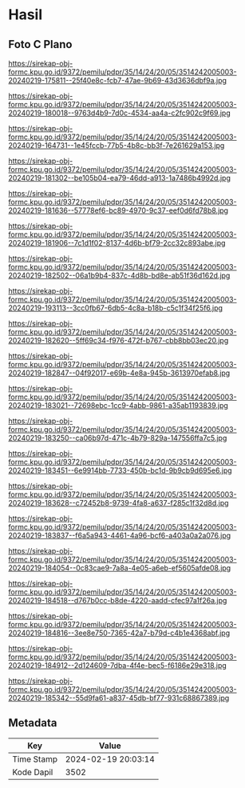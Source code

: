 # Hasil

## Foto C Plano

https://sirekap-obj-formc.kpu.go.id/9372/pemilu/pdpr/35/14/24/20/05/3514242005003-20240219-175811--25f40e8c-fcb7-47ae-9b69-43d3636dbf9a.jpg

https://sirekap-obj-formc.kpu.go.id/9372/pemilu/pdpr/35/14/24/20/05/3514242005003-20240219-180018--9763d4b9-7d0c-4534-aa4a-c2fc902c9f69.jpg

https://sirekap-obj-formc.kpu.go.id/9372/pemilu/pdpr/35/14/24/20/05/3514242005003-20240219-164731--1e45fccb-77b5-4b8c-bb3f-7e261629a153.jpg

https://sirekap-obj-formc.kpu.go.id/9372/pemilu/pdpr/35/14/24/20/05/3514242005003-20240219-181302--be105b04-ea79-46dd-a913-1a7486b4992d.jpg

https://sirekap-obj-formc.kpu.go.id/9372/pemilu/pdpr/35/14/24/20/05/3514242005003-20240219-181636--57778ef6-bc89-4970-9c37-eef0d6fd78b8.jpg

https://sirekap-obj-formc.kpu.go.id/9372/pemilu/pdpr/35/14/24/20/05/3514242005003-20240219-181906--7c1d1f02-8137-4d6b-bf79-2cc32c893abe.jpg

https://sirekap-obj-formc.kpu.go.id/9372/pemilu/pdpr/35/14/24/20/05/3514242005003-20240219-182502--06a1b9b4-837c-4d8b-bd8e-ab51f36d162d.jpg

https://sirekap-obj-formc.kpu.go.id/9372/pemilu/pdpr/35/14/24/20/05/3514242005003-20240219-193113--3cc0fb67-6db5-4c8a-b18b-c5c1f34f25f6.jpg

https://sirekap-obj-formc.kpu.go.id/9372/pemilu/pdpr/35/14/24/20/05/3514242005003-20240219-182620--5ff69c34-f976-472f-b767-cbb8bb03ec20.jpg

https://sirekap-obj-formc.kpu.go.id/9372/pemilu/pdpr/35/14/24/20/05/3514242005003-20240219-182847--04f92017-e69b-4e8a-945b-3613970efab8.jpg

https://sirekap-obj-formc.kpu.go.id/9372/pemilu/pdpr/35/14/24/20/05/3514242005003-20240219-183021--72698ebc-1cc9-4abb-9861-a35ab1193839.jpg

https://sirekap-obj-formc.kpu.go.id/9372/pemilu/pdpr/35/14/24/20/05/3514242005003-20240219-183250--ca06b97d-471c-4b79-829a-147556ffa7c5.jpg

https://sirekap-obj-formc.kpu.go.id/9372/pemilu/pdpr/35/14/24/20/05/3514242005003-20240219-183451--6e9914bb-7733-450b-bc1d-9b9cb9d695e6.jpg

https://sirekap-obj-formc.kpu.go.id/9372/pemilu/pdpr/35/14/24/20/05/3514242005003-20240219-183628--c72452b8-9739-4fa8-a637-f285c1f32d8d.jpg

https://sirekap-obj-formc.kpu.go.id/9372/pemilu/pdpr/35/14/24/20/05/3514242005003-20240219-183837--f6a5a943-4461-4a96-bcf6-a403a0a2a076.jpg

https://sirekap-obj-formc.kpu.go.id/9372/pemilu/pdpr/35/14/24/20/05/3514242005003-20240219-184054--0c83cae9-7a8a-4e05-a6eb-ef5605afde08.jpg

https://sirekap-obj-formc.kpu.go.id/9372/pemilu/pdpr/35/14/24/20/05/3514242005003-20240219-184518--d767b0cc-b8de-4220-aadd-cfec97a1f26a.jpg

https://sirekap-obj-formc.kpu.go.id/9372/pemilu/pdpr/35/14/24/20/05/3514242005003-20240219-184816--3ee8e750-7365-42a7-b79d-c4b1e4368abf.jpg

https://sirekap-obj-formc.kpu.go.id/9372/pemilu/pdpr/35/14/24/20/05/3514242005003-20240219-184912--2d124609-7dba-4f4e-bec5-f6186e29e318.jpg

https://sirekap-obj-formc.kpu.go.id/9372/pemilu/pdpr/35/14/24/20/05/3514242005003-20240219-185342--55d9fa61-a837-45db-bf77-931c68867389.jpg


## Metadata

| Key        | Value               |
| ---------- | ------------------- |
| Time Stamp | 2024-02-19 20:03:14 |
| Kode Dapil | 3502                |



